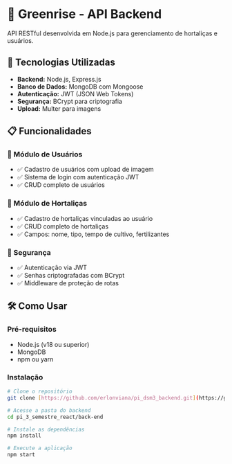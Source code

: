# 🌱 Greenrise - API Backend

API RESTful desenvolvida em Node.js para gerenciamento de hortaliças e usuários.

## 🚀 Tecnologias Utilizadas

- **Backend:** Node.js, Express.js
- **Banco de Dados:** MongoDB com Mongoose
- **Autenticação:** JWT (JSON Web Tokens)
- **Segurança:** BCrypt para criptografia
- **Upload:** Multer para imagens

## 📋 Funcionalidades

### 👤 Módulo de Usuários
- ✅ Cadastro de usuários com upload de imagem
- ✅ Sistema de login com autenticação JWT
- ✅ CRUD completo de usuários

### 🌿 Módulo de Hortaliças
- ✅ Cadastro de hortaliças vinculadas ao usuário
- ✅ CRUD completo de hortaliças
- ✅ Campos: nome, tipo, tempo de cultivo, fertilizantes

### 🔐 Segurança
- ✅ Autenticação via JWT
- ✅ Senhas criptografadas com BCrypt
- ✅ Middleware de proteção de rotas

## 🛠 Como Usar

### Pré-requisitos
- Node.js (v18 ou superior)
- MongoDB
- npm ou yarn

### Instalação
```bash
# Clone o repositório
git clone [https://github.com/erlonviana/pi_dsm3_backend.git](https://github.com/Richardo-o/pi_3_semestre_react.git)

# Acesse a pasta do backend
cd pi_3_semestre_react/back-end

# Instale as dependências
npm install

# Execute a aplicação
npm start
